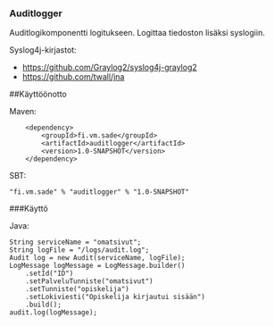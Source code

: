 ### Auditlogger

Auditlogikomponentti logitukseen. Logittaa tiedoston lisäksi syslogiin.

Syslog4j-kirjastot:

* https://github.com/Graylog2/syslog4j-graylog2
* https://github.com/twall/jna

##Käyttöönotto

Maven: 
``` 
    <dependency>
        <groupId>fi.vm.sade</groupId>
        <artifactId>auditlogger</artifactId>
        <version>1.0-SNAPSHOT</version>
    </dependency>
```
       
SBT: 
```
"fi.vm.sade" % "auditlogger" % "1.0-SNAPSHOT"
```

###Käyttö

Java: 
```
String serviceName = "omatsivut";
String logFile = "/logs/audit.log";
Audit log = new Audit(serviceName, logFile);
LogMessage logMessage = LogMessage.builder()
    .setId("ID")
    .setPalveluTunniste("omatsivut")
    .setTunniste("opiskelija")
    .setLokiviesti("Opiskelija kirjautui sisään")
    .build();
audit.log(logMessage);
```

